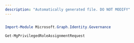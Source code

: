 ```yaml
---
description: "Automatically generated file. DO NOT MODIFY"
---
```


```powershell

Import-Module Microsoft.Graph.Identity.Governance

Get-MgPrivilegedRoleAssignmentRequest

```